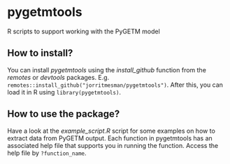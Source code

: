 # pygetmtools
R scripts to support working with the PyGETM model

## How to install?
You can install *pygetmtools* using the *install_github* function from the *remotes* or *devtools* packages. E.g. `remotes::install_github("jorritmesman/pygetmtools")`. After this, you can load it in R using `library(pygetmtools)`.

## How to use the package?
Have a look at the *example_script.R* script for some examples on how to extract data from PyGETM output. Each function in pygetmtools has an associated help file that supports you in running the function. Access the help file by `?function_name`.
